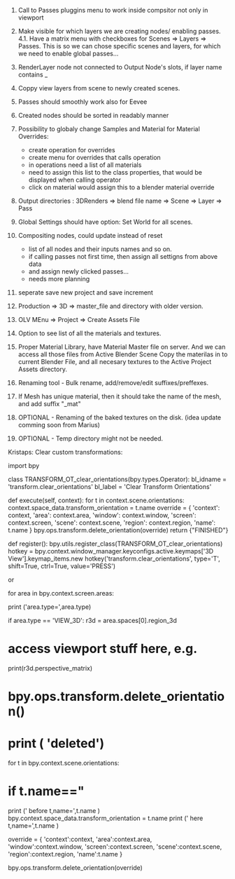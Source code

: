 1. Call to Passes pluggins menu to work inside compsitor not only in viewport
4. Make visible for which layers we are creating nodes/ enabling passes.
4.1. Have a matrix menu with checkboxes for Scenes => Layers => Passes. This is so we can chose
    specific scenes and layers, for which we need to enable global passes...
5. RenderLayer node not connected to Output Node's slots, if layer name contains _
6. Coppy view layers from scene to newly created scenes.
7. Passes should smoothly work also for Eevee
8. Created nodes should be sorted in readably manner

9. Possibility to globaly change Samples and Material for Material Overrides:
    - create operation for overrides
    - create menu for overrides that calls operation 
    - in operations need a list of all materials
    - need to assign this list to the class properties, that would be displayed when calling operator
    - click on material would assign this to a blender material override


13. Output directories :
    3DRenders => blend file name => Scene => Layer => Pass

16. Global Settings should have option: Set World for all scenes.

18. Compositing nodes, could update instead of reset
    - list of all nodes and their inputs names and so on.
    - if calling passes not first time, then assign all settigns from above data 
    - and assign newly clicked passes...
    - needs more planning

19. seperate save new project and save increment
21. Production => 3D => master_file and directory with older version.
22. OLV MEnu => Project => Create Assets File
23. Option to see list of all the materials and textures.
24. Proper Material Library, have Material Master file on server. And we can access all those files from Active Blender Scene
    Copy the materilas in to current Blender File, and all necesary textures to the Active Project Assets directory.
25. Renaming tool - Bulk rename, add/remove/edit suffixes/preffexes.
26. If Mesh has unique material, then it should take the name of the mesh, and add suffix "_mat"
27. OPTIONAL - Renaming of the baked textures on the disk. (idea update comming soon from Marius)
12. OPTIONAL - Temp directory might not be needed.


Kristaps:
    Clear custom transformations:


import bpy


class TRANSFORM_OT_clear_orientations(bpy.types.Operator):
bl_idname = 'transform.clear_orientations'
bl_label = 'Clear Transform Orientations'

def execute(self, context):
    for t in context.scene.orientations:
        context.space_data.transform_orientation = t.name
        override = {
            'context': context,
            'area': context.area,
            'window': context.window,
            'screen': context.screen,
            'scene': context.scene,
            'region': context.region,
            'name': t.name
        }
        bpy.ops.transform.delete_orientation(override)
    return {"FINISHED"}


def register():
bpy.utils.register_class(TRANSFORM_OT_clear_orientations)
hotkey = bpy.context.window_manager.keyconfigs.active.keymaps['3D View'].keymap_items.new
hotkey('transform.clear_orientations', type='T',
        shift=True, ctrl=True, value='PRESS')





or 



for area in bpy.context.screen.areas:
 
 print ('area.type=',area.type)
 
 if area.type == 'VIEW_3D':
  r3d = area.spaces[0].region_3d
 
  # access viewport stuff here, e.g.
  print(r3d.perspective_matrix)
#  bpy.ops.transform.delete_orientation()
#  print ( 'deleted')
 
  for t in bpy.context.scene.orientations:
 
# if  t.name=="
   print (' before  t,name=',t.name  )
   bpy.context.space_data.transform_orientation = t.name
   print ('  here    t,name=',t.name  )
 
   override = {
    'context':context,
    'area':context.area,
    'window':context.window,
    'screen':context.screen,
    'scene':context.scene,
    'region':context.region,
    'name':t.name
    }
   
   bpy.ops.transform.delete_orientation(override)
